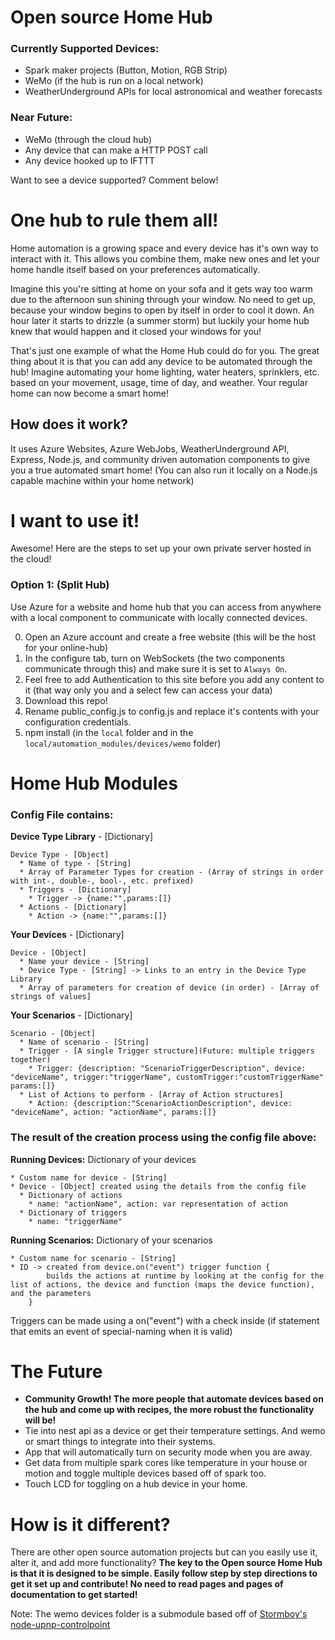 # Open source Home Hub

### Currently Supported Devices:
* Spark maker projects (Button, Motion, RGB Strip)
* WeMo (if the hub is run on a local network)
* WeatherUnderground APIs for local astronomical and weather forecasts

### Near Future:
* WeMo (through the cloud hub)
* Any device that can make a HTTP POST call
* Any device hooked up to IFTTT

Want to see a device supported? Comment below!

# One hub to rule them all!

Home automation is a growing space and every device has it's own way to interact with it. This allows you combine them, make new ones and let your home handle itself based on your preferences automatically.

Imagine this you're sitting at home on your sofa and it gets way too warm due to the afternoon sun shining through your window. No need to get up, because your window begins to open by itself in order to cool it down. An hour later it starts to drizzle (a summer storm) but luckily your home hub knew that would happen and it closed your windows for you!

That's just one example of what the Home Hub could do for you. The great thing about it is that you can add any device to be automated through the hub! Imagine automating your home lighting, water heaters, sprinklers, etc. based on your movement, usage, time of day, and weather. Your regular home can now become a smart home!

## How does it work?
It uses Azure Websites, Azure WebJobs, WeatherUnderground API, Express, Node.js, and community driven automation components to give you a true automated smart home! (You can also run it locally on a Node.js capable machine within your home network)

# I want to use it!
Awesome! Here are the steps to set up your own private server hosted in the cloud!

### Option 1: (Split Hub)
Use Azure for a website and home hub that you can access from anywhere with a local component to communicate with locally connected devices.

0. Open an Azure account and create a free website (this will be the host for your online-hub)
0. In the configure tab, turn on WebSockets (the two components communicate through this) and make sure it is set to `Always On`.
0. Feel free to add Authentication to this site before you add any content to it (that way only you and a select few can access your data)
0. Download this repo!
0. Rename public_config.js to config.js and replace it's contents with your configuration credentials.
0. npm install (in the `local` folder and in the `local/automation_modules/devices/wemo` folder)

# Home Hub Modules

### Config File contains:

  **Device Type Library** - [Dictionary]

    Device Type - [Object]
      * Name of type - [String]
      * Array of Parameter Types for creation - (Array of strings in order with int-, double-, bool-, etc. prefixed)
      * Triggers - [Dictionary]
        * Trigger -> {name:"",params:[]}
      * Actions - [Dictionary]
        * Action -> {name:"",params:[]}

  **Your Devices** - [Dictionary]

    Device - [Object]
      * Name your device - [String]
      * Device Type - [String] -> Links to an entry in the Device Type Library
      * Array of parameters for creation of device (in order) - [Array of strings of values]

  **Your Scenarios** - [Dictionary]

    Scenario - [Object]
      * Name of scenario - [String]
      * Trigger - [A single Trigger structure](Future: multiple triggers together)
        * Trigger: {description: "ScenarioTriggerDescription", device: "deviceName", trigger:"triggerName", customTrigger:"customTriggerName" params:[]}
      * List of Actions to perform - [Array of Action structures]
        * Action: {description:"ScenarioActionDescription", device: "deviceName", action: "actionName", params:[]}

### The result of the creation process using the config file above:
  **Running Devices:** Dictionary of your devices

    * Custom name for device - [String]
    * Device - [Object] created using the details from the config file
      * Dictionary of actions
        * name: "actionName", action: var representation of action
      * Dictionary of triggers
        * name: "triggerName"

  **Running Scenarios:** Dictionary of your scenarios

    * Custom name for scenario - [String]
    * ID -> created from device.on("event") trigger function {
            builds the actions at runtime by looking at the config for the list of actions, the device and function (maps the device function), and the parameters
        }

Triggers can be made using a on("event") with a check inside (if statement that emits an event of special-naming when it is valid)
    

# The Future
* **Community Growth! The more people that automate devices based on the hub and come up with recipes, the more robust the functionality will be!**
* Tie into nest api as a device or get their temperature settings. And wemo or smart things to integrate into their systems.
* App that will automatically turn on security mode when you are away.
* Get data from multiple spark cores like temperature in your house or motion and toggle multiple devices based off of spark too.
* Touch LCD for toggling on a hub device in your home.

# How is it different?
There are other open source automation projects but can you easily use it, alter it, and add more functionality? **The key to the Open source Home Hub is that it is designed to be simple. Easily follow step by step directions to get it set up and contribute! No need to read pages and pages of documentation to get started!**

Note:
The wemo devices folder is a submodule based off of [Stormboy's node-upnp-controlpoint](https://github.com/stormboy/node-upnp-controlpoint)
